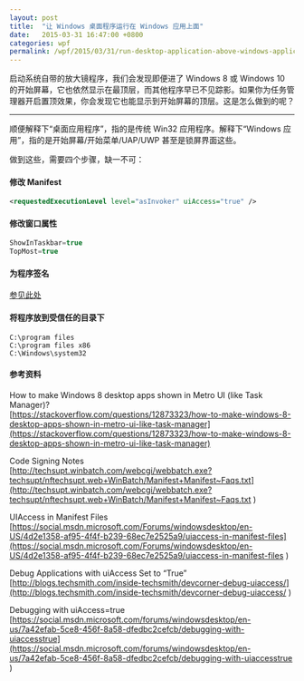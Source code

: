 ```yaml
---
layout: post
title:  "让 Windows 桌面程序运行在 Windows 应用上面"
date:   2015-03-31 16:47:00 +0800
categories: wpf
permalink: /wpf/2015/03/31/run-desktop-application-above-windows-application.html
---
```


启动系统自带的放大镜程序，我们会发现即便进了 Windows 8 或 Windows 10 的开始屏幕，它也依然显示在最顶层，而其他程序早已不见踪影。如果你为任务管理器开启置顶效果，你会发现它也能显示到开始屏幕的顶层。这是怎么做到的呢？

---

顺便解释下“桌面应用程序”，指的是传统 Win32 应用程序。解释下“Windows 应用”，指的是开始屏幕/开始菜单/UAP/UWP 甚至是锁屏界面这些。

做到这些，需要四个步骤，缺一不可：

#### 修改 Manifest
```xml
<requestedExecutionLevel level="asInvoker" uiAccess="true" />
```

#### 修改窗口属性
```csharp
ShowInTaskbar=true
TopMost=true
```

#### 为程序签名
[参见此处](/windows/wpf/2015/03/31/sign-for-desktop-application.html)

#### 将程序放到受信任的目录下
```
C:\program files
C:\program files x86
C:\Windows\system32
```

#### 参考资料

How to make Windows 8 desktop apps shown in Metro UI (like Task Manager)?  
[https://stackoverflow.com/questions/12873323/how-to-make-windows-8-desktop-apps-shown-in-metro-ui-like-task-manager](https://stackoverflow.com/questions/12873323/how-to-make-windows-8-desktop-apps-shown-in-metro-ui-like-task-manager)

Code Signing Notes  
[http://techsupt.winbatch.com/webcgi/webbatch.exe?techsupt/nftechsupt.web+WinBatch/Manifest+Manifest~Faqs.txt](http://techsupt.winbatch.com/webcgi/webbatch.exe?techsupt/nftechsupt.web+WinBatch/Manifest+Manifest~Faqs.txt
)

UIAccess in Manifest Files  
[https://social.msdn.microsoft.com/Forums/windowsdesktop/en-US/4d2e1358-af95-4f4f-b239-68ec7e2525a9/uiaccess-in-manifest-files](https://social.msdn.microsoft.com/Forums/windowsdesktop/en-US/4d2e1358-af95-4f4f-b239-68ec7e2525a9/uiaccess-in-manifest-files
)

Debug Applications with uiAccess Set to “True”  
[http://blogs.techsmith.com/inside-techsmith/devcorner-debug-uiaccess/](http://blogs.techsmith.com/inside-techsmith/devcorner-debug-uiaccess/
)

Debugging with uiAccess=true  
[https://social.msdn.microsoft.com/forums/windowsdesktop/en-us/7a42efab-5ce8-456f-8a58-dfedbc2cefcb/debugging-with-uiaccesstrue](https://social.msdn.microsoft.com/forums/windowsdesktop/en-us/7a42efab-5ce8-456f-8a58-dfedbc2cefcb/debugging-with-uiaccesstrue
)
